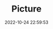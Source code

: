 ---
weight: 1
images:
- /images/edited/168.jpeg
title: Picture
date: 2022-10-24 22:59:53
tags:
- luminar
- work
---